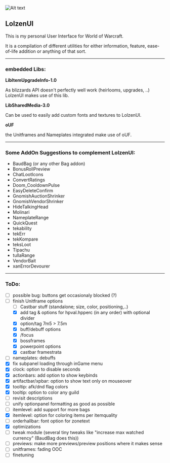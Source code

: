 ![Alt text](http://abload.de/img/wowscrnshot_112417_185tsk5.jpg "Screenshot1")

## LolzenUI
This is my personal User Interface for World of Warcraft.

It is a compilation of different utilities for either information, feature, ease-of-life addition or anything of that sort.

------
### embedded Libs:
**LibItemUpgradeInfo-1.0**

As blizzards API doesn't perfectly well work (heirlooms, upgrades, ..) LolzenUI makes use of this lib.

**LibSharedMedia-3.0**

Can be used to easily add custom fonts and textures to LolzenUI.

**oUF**

the Unitframes and Nameplates integrated make use of oUF.

------
### Some AddOn Suggestions to complement LolzenUI:
- BaudBag (or any other Bag addon)
- BonusRollPreview
- ChatLootIcons
- ConvertRatings
- Doom_CooldownPulse
- EasyDeleteConfirm
- GnomishAuctionShrinker
- GnomishVendorShrinker
- HideTalkingHead
- Molinari
- NameplateRange
- QuickQuest
- tekability
- tekErr
- tekKompare
- teksLoot
- Tipachu
- tullaRange
- VendorBait
- xanErrorDevourer

------
### ToDo:
- [ ] possible bug: buttons get occasionaly blocked (?)
- [ ] finish Unitframe options
  - [ ] Castbar stuff (standalone; size, color, positioning,..)
  - [x] add tag & options for hpval.hpperc (in any order) with optional divider
  - [x] option/tag 7m5 > 7.5m
  - [x] buff/debuff options
  - [x] /focus
  - [x] bossframes
  - [x] powerpoint options
  - [x] castbar framestrata
- [ ] nameplates: debuffs
- [x] fix subpanel loading through inGame menu
- [x] clock: option to disable seconds
- [x] actionbars: add option to show keybinds
- [x] artifactbar/xpbar: option to show text only on mouseover
- [x] tooltip: afk/dnd flag colors
- [x] tooltip: option to color any guild
- [ ] revisit descriptions
- [ ] unify optionpanel formatting as good as possible
- [ ] itemlevel: add support for more bags
- [x] itemlevel: option for coloring items per itemquality
- [ ] orderhallbar: font option for zonetext
- [x] optimizations
- [ ] tweak module (several tiny tweaks like "increase max watched currency" (BaudBag does this))
- [ ] previews: make more previews/preview positions where it makes sense
- [ ] unitframes: fading OOC
- [ ] finetuning